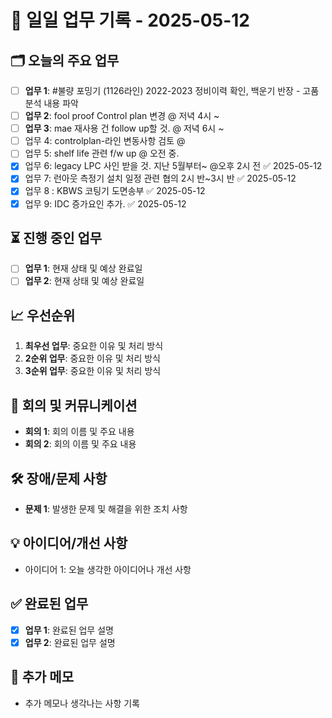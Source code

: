 # 📅 일일 업무 기록 - 2025-05-12

## 🗂 오늘의 주요 업무
- [ ] **업무 1**: #불량 포밍기 (1126라인) 2022-2023 정비이력 확인, 백운기 반장 - 고품 분석 내용 파악
- [ ] **업무 2**: fool proof Control plan 변경 @ 저녁 4시 ~
- [ ] **업무 3**: mae 재사용 건 follow up할 것. @ 저녁 6시 ~ 
- [ ] 업무 4: controlplan-라인 변동사항 검토 @ 
- [ ] 업무 5: shelf life 관련 f/w up @ 오전 중.
- [x] 업무 6: legacy LPC 사인 받을 것. 지난 5월부터~ @오후 2시 전 ✅ 2025-05-12
- [x] 업무 7: 런아웃 측정기 설치 일정 관련 협의 2시 반~3시 반 ✅ 2025-05-12
- [x] 업무 8 : KBWS 코팅기 도면송부 ✅ 2025-05-12
- [x] 업무 9: IDC 증가요인 추가. ✅ 2025-05-12

## ⏳ 진행 중인 업무
- [ ] **업무 1**: 현재 상태 및 예상 완료일
- [ ] **업무 2**: 현재 상태 및 예상 완료일

## 📈 우선순위
1. **최우선 업무**: 중요한 이유 및 처리 방식
2. **2순위 업무**: 중요한 이유 및 처리 방식
3. **3순위 업무**: 중요한 이유 및 처리 방식

## 🔄 회의 및 커뮤니케이션
- **회의 1**: 회의 이름 및 주요 내용
- **회의 2**: 회의 이름 및 주요 내용

## 🛠 장애/문제 사항
- **문제 1**: 발생한 문제 및 해결을 위한 조치 사항

## 💡 아이디어/개선 사항
- 아이디어 1: 오늘 생각한 아이디어나 개선 사항

## ✅ 완료된 업무
- [x] **업무 1**: 완료된 업무 설명
- [x] **업무 2**: 완료된 업무 설명

## 📝 추가 메모
- 추가 메모나 생각나는 사항 기록
